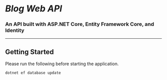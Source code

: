 # *Blog Web API*

### An API built with ASP.NET Core, Entity Framework Core, and Identity
---
## Getting Started

Please run the following before starting the application.
```
dotnet ef database update
```